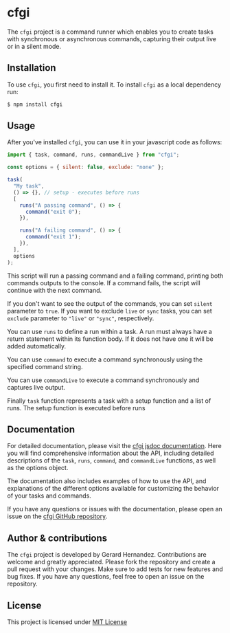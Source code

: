 # cfgi

The `cfgi` project is a command runner which enables you to create tasks with synchronous or asynchronous commands, capturing their output live or in a silent mode.

## Installation

To use `cfgi`, you first need to install it. To install `cfgi` as a local dependency run:

```sh
$ npm install cfgi
```

## Usage

After you've installed `cfgi`, you can use it in your javascript code as follows:

```javascript
import { task, command, runs, commandLive } from "cfgi";

const options = { silent: false, exclude: "none" };

task(
  "My task",
  () => {}, // setup - executes before runs
  [
    runs("A passing command", () => {
      command("exit 0");
    }),

    runs("A failing command", () => {
      command("exit 1");
    }),
  ],
  options
);
```

This script will run a passing command and a failing command, printing both commands outputs to the console. If a command fails, the script will continue with the next command.

If you don't want to see the output of the commands, you can set `silent` parameter to `true`. If you want to exclude `live` or `sync` tasks, you can set `exclude` parameter to `"live"` or `"sync"`, respectively.

You can use `runs` to define a run within a task. A run must always have a return statement within its function body. If it does not have one it will be added automatically.

You can use `command` to execute a command synchronously using the specified command string.

You can use `commandLive` to execute a command synchronously and captures live output.

Finally `task` function represents a task with a setup function and a list of runs. The setup function is executed before runs

## Documentation

For detailed documentation, please visit the [cfgi jsdoc documentation](https://jaredthejellyfish.github.io/cfgi/). Here you will find comprehensive information about the API, including detailed descriptions of the `task`, `runs`, `command`, and `commandLive` functions, as well as the options object.

The documentation also includes examples of how to use the API, and explanations of the different options available for customizing the behavior of your tasks and commands.

If you have any questions or issues with the documentation, please open an issue on the [cfgi GitHub repository](https://github.com/jaredthejellyfish/cfgi/issues).

## Author & contributions

The `cfgi` project is developed by Gerard Hernandez. Contributions are welcome and greatly appreciated. Please fork the repository and create a pull request with your changes. Make sure to add tests for new features and bug fixes. If you have any questions, feel free to open an issue on the repository.

## License

This project is licensed under [MIT License](./LICENSE)
